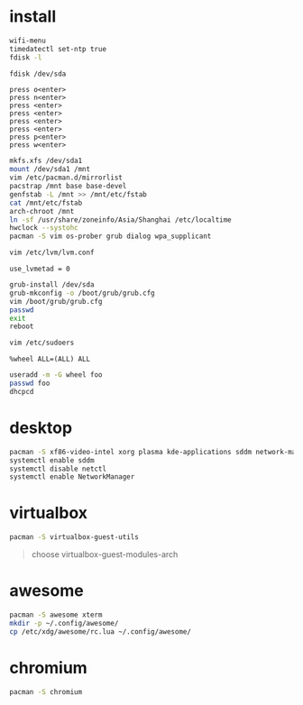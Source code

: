 # install
```sh
wifi-menu
timedatectl set-ntp true
fdisk -l
```
```sh
fdisk /dev/sda
```
```
press o<enter>
press n<enter>
press <enter>
press <enter>
press <enter>
press <enter>
press p<enter>
press w<enter>
```
```sh
mkfs.xfs /dev/sda1
mount /dev/sda1 /mnt
vim /etc/pacman.d/mirrorlist
pacstrap /mnt base base-devel
genfstab -L /mnt >> /mnt/etc/fstab
cat /mnt/etc/fstab
arch-chroot /mnt
ln -sf /usr/share/zoneinfo/Asia/Shanghai /etc/localtime
hwclock --systohc
pacman -S vim os-prober grub dialog wpa_supplicant
```
```sh
vim /etc/lvm/lvm.conf
```
```
use_lvmetad = 0
```
```sh
grub-install /dev/sda
grub-mkconfig -o /boot/grub/grub.cfg
vim /boot/grub/grub.cfg
passwd
exit
reboot
```
```sh
vim /etc/sudoers
```
```
%wheel ALL=(ALL) ALL
```
```sh
useradd -m -G wheel foo
passwd foo
dhcpcd
```

# desktop
```sh
pacman -S xf86-video-intel xorg plasma kde-applications sddm network-manager-applet
systemctl enable sddm
systemctl disable netctl
systemctl enable NetworkManager
```

# virtualbox
```sh
pacman -S virtualbox-guest-utils
```

> choose virtualbox-guest-modules-arch

# awesome
```sh
pacman -S awesome xterm
mkdir -p ~/.config/awesome/
cp /etc/xdg/awesome/rc.lua ~/.config/awesome/
```

# chromium
```sh
pacman -S chromium
```

